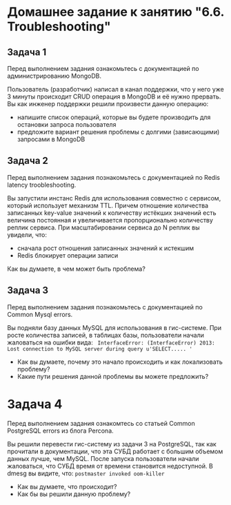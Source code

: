 # Домашнее задание к занятию "6.6. Troubleshooting"

## Задача 1
Перед выполнением задания ознакомьтесь с документацией по администрированию MongoDB.  

Пользователь (разработчик) написал в канал поддержки, что у него уже 3 минуты происходит CRUD операция в MongoDB и её нужно прервать. Вы как инженер поддержки решили произвести данную операцию:
* напишите список операций, которые вы будете производить для остановки запроса пользователя
* предложите вариант решения проблемы с долгими (зависающими) запросами в MongoDB


## Задача 2
Перед выполнением задания познакомьтесь с документацией по Redis latency troobleshooting.  

Вы запустили инстанс Redis для использования совместно с сервисом, который использует механизм TTL. Причем отношение количества записанных key-value значений к количеству истёкших значений есть величина постоянная и увеличивается пропорционально количеству реплик сервиса. При масштабировании сервиса до N реплик вы увидели, что:
* сначала рост отношения записанных значений к истекшим
* Redis блокирует операции записи


Как вы думаете, в чем может быть проблема?

## Задача 3
Перед выполнением задания познакомьтесь с документацией по Common Mysql errors.  

Вы подняли базу данных MySQL для использования в гис-системе. При росте количества записей, в таблицах базы, пользователи начали жаловаться на ошибки вида:
``` InterfaceError: (InterfaceError) 2013: Lost connection to MySQL server during query u'SELECT..... '```
* Как вы думаете, почему это начало происходить и как локализовать проблему?
* Какие пути решения данной проблемы вы можете предложить?

# Задача 4
Перед выполнением задания ознакомтесь со статьей Common PostgreSQL errors из блога Percona.  

Вы решили перевести гис-систему из задачи 3 на PostgreSQL, так как прочитали в документации, что эта СУБД работает с большим объемом данных лучше, чем MySQL. После запуска пользователи начали жаловаться, что СУБД время от времени становится недоступной. В dmesg вы видите, что:
```postmaster invoked oom-killer```
* Как вы думаете, что происходит?
* Как бы вы решили данную проблему?

